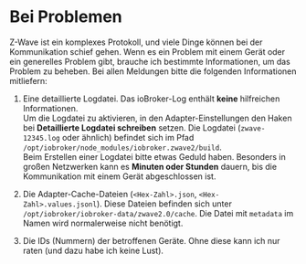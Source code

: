 # Bei Problemen

Z-Wave ist ein komplexes Protokoll, und viele Dinge können bei der Kommunikation schief gehen. Wenn es ein Problem mit einem Gerät oder ein generelles Problem gibt, brauche ich bestimmte Informationen, um das Problem zu beheben. Bei allen Meldungen bitte die folgenden Informationen mitliefern:

1. Eine detaillierte Logdatei. Das ioBroker-Log enthält **keine** hilfreichen Informationen.  
   Um die Logdatei zu aktivieren, in den Adapter-Einstellungen den Haken bei **Detaillierte Logdatei schreiben** setzen. Die Logdatei (`zwave-12345.log` oder ähnlich) befindet sich im Pfad `/opt/iobroker/node_modules/iobroker.zwave2/build`.  
   Beim Erstellen einer Logdatei bitte etwas Geduld haben. Besonders in großen Netzwerken kann es **Minuten oder Stunden** dauern, bis die Kommunikation mit einem Gerät abgeschlossen ist.

2. Die Adapter-Cache-Dateien (`<Hex-Zahl>.json`, `<Hex-Zahl>.values.jsonl`). Diese Dateien befinden sich unter `/opt/iobroker/iobroker-data/zwave2.0/cache`. Die Datei mit `metadata` im Namen wird normalerweise nicht benötigt.

3. Die IDs (Nummern) der betroffenen Geräte. Ohne diese kann ich nur raten (und dazu habe ich keine Lust).
